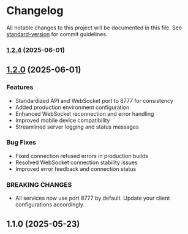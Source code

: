 # Changelog

All notable changes to this project will be documented in this file. See [standard-version](https://github.com/conventional-changelog/standard-version) for commit guidelines.

### [1.2.4](https://github.com/Volodymyr-Bauzi/PC-Volume-controll-using-mobile/compare/v1.2.3...v1.2.4) (2025-06-01)

## [1.2.0](https://github.com/Volodymyr-Bauzi/PC-Volume-controll-using-mobile/compare/v1.1.10...v1.2.0) (2025-06-01)

### Features

* Standardized API and WebSocket port to 8777 for consistency
* Added production environment configuration
* Enhanced WebSocket reconnection and error handling
* Improved mobile device compatibility
* Streamlined server logging and status messages

### Bug Fixes

* Fixed connection refused errors in production builds
* Resolved WebSocket connection stability issues
* Improved error feedback and connection status

### BREAKING CHANGES

* All services now use port 8777 by default. Update your client configurations accordingly.

## 1.1.0 (2025-05-23)
